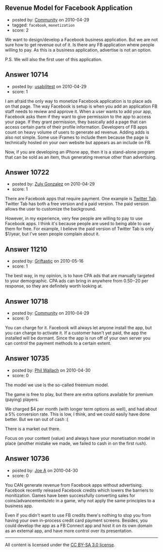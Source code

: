 ## Revenue Model for Facebook Application

- posted by: [Community](https://stackexchange.com/users/-1/-1-community) on 2010-04-29
- tagged: `facebook`, `monetization`
- score: 2

We want to design/develop a Facebook business application. But we are not sure how to get revenue out of it. Is there any FB application where people willing to pay. As this is a business application, advertise is not an option.

P.S. We will also the first user of this application.


## Answer 10714

- posted by: [usabilitest](https://stackexchange.com/users/-1/3024-usabilitest) on 2010-04-29
- score: 1

I am afraid the only way to monetize Facebook application is to place ads on that page. The way Facebook is setup is when you add an application FB staff needs to review and approve it. When a user wants to add your app, Facebook asks them if they want to give permission to the app to access your page. If they grant permission, they basically add a page that can access certain parts of their profile information. Developers of FB apps count on heavy volume of users to generate ad revenue. Adding adds is also not simple. Some use iFrames to include them because the page is technically hosted on your own website but appears as an include on FB.

Now, if you are developing an iPhone app, then it is a stand-alone program that can be sold as an item, thus generating revenue other than advertising.  


## Answer 10722

- posted by: [Zuly Gonzalez](https://stackexchange.com/users/-1/2692-zuly-gonzalez) on 2010-04-29
- score: 1

<p>There are Facebook apps that require payment. One example is <a href="http://www.facebook.com/twittertab" rel="nofollow">Twitter Tab</a>. Twitter Tab has both a free version and a paid version. The paid version allows the user to customize the background. </p>

<p>However, in my experience, very few people are willing to pay to use Facebook apps. I think it's because people are used to being able to use them for free. For example, I believe the paid version of Twitter Tab is only $1/year, but I've seen people complain about it.</p>



## Answer 11210

- posted by: [Griftastic](https://stackexchange.com/users/-1/3446-griftastic) on 2010-05-16
- score: 1

The best way, in my opinion, is to have CPA ads that are manually targeted to your demographic.  CPA ads can bring in anywhere from $0.50-$20 per response, so they are definitely worth looking at.


## Answer 10718

- posted by: [Community](https://stackexchange.com/users/-1/-1-community) on 2010-04-29
- score: 0

You can charge for it. Facebook will always let anyone install the app, but you can charge to activate it. If a customer hasn't yet paid, the app the installed will be dormant. Since the app is run off of your own server you can control the payment methods to a certain extent.


## Answer 10735

- posted by: [Phil Wallach](https://stackexchange.com/users/-1/2421-phil-wallach) on 2010-04-30
- score: 0

The model we use is the so-called freemium model.

The game is free to play, but there are extra options available for premium (paying) players.

We charged $4 per month (with longer term options as well), and had about a 5% conversion rate.  This is low, I think, and we could easily have done better.  But we ran out of cash :(

There is a market out there.

Focus on your content (value) and always have your monetisation model in place (another mistake we made, we failed to cash in on the first rush).


## Answer 10736

- posted by: [Joe A](https://stackexchange.com/users/-1/60-joe-a) on 2010-04-30
- score: 0

You CAN generate revenue from Facebook apps without advertising. Facebook recently released Facebook credits which lowers the barriers to monitization. Games have been successfully converting sales for coins/advancements/etc in a game, why not apply the same principles to a business app.

Even if you didn't want to use FB credits there's nothing to stop you from having your own in-process credit card payment screens. Besides, you could develop the app as a FB Connect app and host it on its own domain as an external app, and have more control over its presentation.



---

All content is licensed under the [CC BY-SA 3.0 license](https://creativecommons.org/licenses/by-sa/3.0/).
